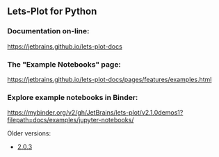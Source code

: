 ## Lets-Plot for Python

### Documentation on-line:

https://jetbrains.github.io/lets-plot-docs
     
### The "Example Notebooks" page:

https://jetbrains.github.io/lets-plot-docs/pages/features/examples.html


### Explore example notebooks in Binder:

https://mybinder.org/v2/gh/JetBrains/lets-plot/v2.1.0demos1?filepath=docs/examples/jupyter-notebooks/           

Older versions:
- [2.0.3](https://mybinder.org/v2/gh/JetBrains/lets-plot/v2.0.3demos1?filepath=docs/examples/jupyter-notebooks/)
